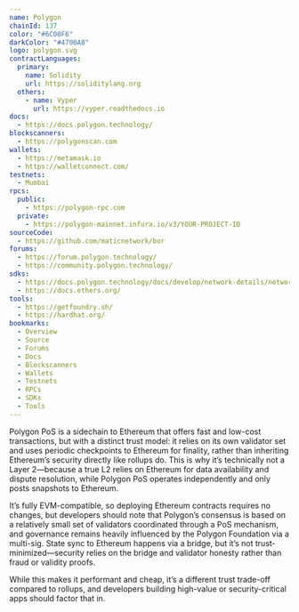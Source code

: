 ```yaml
---
name: Polygon
chainId: 137
color: "#6C00F6"
darkColor: "#4700A8"
logo: polygon.svg
contractLanguages:
  primary:
    name: Solidity
    url: https://soliditylang.org
  others:
    - name: Vyper
      url: https://vyper.readthedocs.io
docs:
  - https://docs.polygon.technology/
blockscanners:
  - https://polygonscan.com
wallets:
  - https://metamask.io
  - https://walletconnect.com/
testnets:
  - Mumbai
rpcs:
  public:
    - https://polygon-rpc.com
  private:
    - https://polygon-mainnet.infura.io/v3/YOUR-PROJECT-ID
sourceCode:
  - https://github.com/maticnetwork/bor
forums:
  - https://forum.polygon.technology/
  - https://community.polygon.technology/
sdks:
  - https://docs.polygon.technology/docs/develop/network-details/network/
  - https://docs.ethers.org/
tools:
  - https://getfoundry.sh/
  - https://hardhat.org/
bookmarks:
  - Overview
  - Source
  - Forums
  - Docs
  - Blockscanners
  - Wallets
  - Testnets
  - RPCs
  - SDKs
  - Tools
---
```


Polygon PoS is a sidechain to Ethereum that offers fast and low-cost transactions, but with a distinct trust model: it relies on its own validator set and uses periodic checkpoints to Ethereum for finality, rather than inheriting Ethereum’s security directly like rollups do. This is why it’s technically not a Layer 2—because a true L2 relies on Ethereum for data availability and dispute resolution, while Polygon PoS operates independently and only posts snapshots to Ethereum.

It’s fully EVM-compatible, so deploying Ethereum contracts requires no changes, but developers should note that Polygon’s consensus is based on a relatively small set of validators coordinated through a PoS mechanism, and governance remains heavily influenced by the Polygon Foundation via a multi-sig. State sync to Ethereum happens via a bridge, but it’s not trust-minimized—security relies on the bridge and validator honesty rather than fraud or validity proofs.

While this makes it performant and cheap, it’s a different trust trade-off compared to rollups, and developers building high-value or security-critical apps should factor that in.